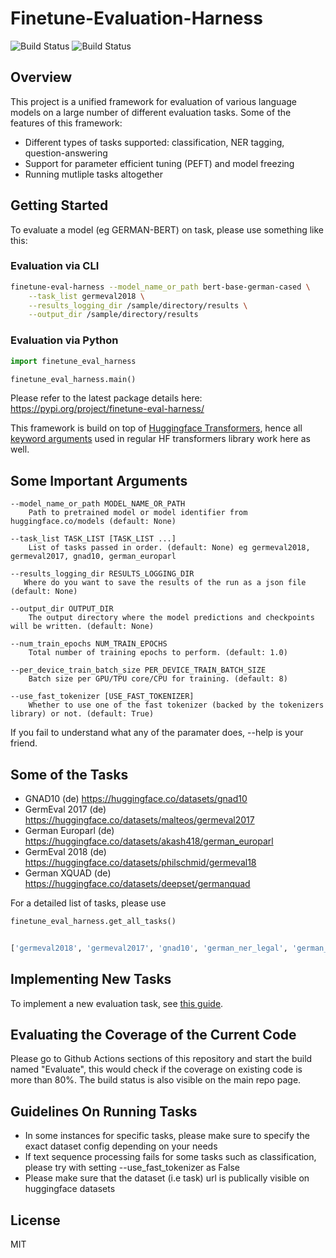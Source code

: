 # Finetune-Evaluation-Harness

![Build Status](https://github.com/malteos/finetune-evaluation-harness/actions/workflows/coverage_eval.yml/badge.svg)
![Build Status](https://github.com/malteos/finetune-evaluation-harness/actions/workflows/pull_request.yml/badge.svg)


## Overview

This project is a unified framework for evaluation of various language models on a large number of different evaluation tasks. Some of the features of this framework:

- Different types of tasks supported: classification, NER tagging, question-answering
- Support for parameter efficient tuning (PEFT) and model freezing
- Running mutliple tasks altogether


## Getting Started
To evaluate a model (eg GERMAN-BERT) on task, please use something like this:



### Evaluation via CLI

```bash
finetune-eval-harness --model_name_or_path bert-base-german-cased \
    --task_list germeval2018 \
    --results_logging_dir /sample/directory/results \
    --output_dir /sample/directory/results
```


### Evaluation via Python

```python
import finetune_eval_harness

finetune_eval_harness.main()
````

Please refer to the latest package details here: https://pypi.org/project/finetune-eval-harness/

This framework is build on top of [Huggingface Transformers](https://github.com/huggingface/transformers), hence all [keyword arguments](https://github.com/huggingface/transformers/blob/main/src/transformers/trainer.py) used in regular HF transformers library work here as well.


## Some Important Arguments

```
--model_name_or_path MODEL_NAME_OR_PATH
    Path to pretrained model or model identifier from huggingface.co/models (default: None)

--task_list TASK_LIST [TASK_LIST ...]
    List of tasks passed in order. (default: None) eg germeval2018, germeval2017, gnad10, german_europarl

--results_logging_dir RESULTS_LOGGING_DIR
   Where do you want to save the results of the run as a json file (default: None)

--output_dir OUTPUT_DIR
	The output directory where the model predictions and checkpoints will be written. (default: None)

--num_train_epochs NUM_TRAIN_EPOCHS
    Total number of training epochs to perform. (default: 1.0)

--per_device_train_batch_size PER_DEVICE_TRAIN_BATCH_SIZE
    Batch size per GPU/TPU core/CPU for training. (default: 8)

--use_fast_tokenizer [USE_FAST_TOKENIZER]
    Whether to use one of the fast tokenizer (backed by the tokenizers library) or not. (default: True)

```

If you fail to understand what any of the paramater does, --help is your friend.

## Some of the Tasks

- GNAD10 (de) https://huggingface.co/datasets/gnad10
- GermEval 2017 (de) https://huggingface.co/datasets/malteos/germeval2017
- German Europarl (de) https://huggingface.co/datasets/akash418/german_europarl
- GermEval 2018 (de) https://huggingface.co/datasets/philschmid/germeval18
- German XQUAD (de) https://huggingface.co/datasets/deepset/germanquad


For a detailed list of tasks, please use

```python
finetune_eval_harness.get_all_tasks()


['germeval2018', 'germeval2017', 'gnad10', 'german_ner_legal', 'german_europarl', 'german_quad', 'spanish_quad', 'wiki_cat_es', 'spanish_conll', 'flue', 'spanish_ehealth', 'szeged_ner', 'polish_dyk', 'mapa', 'eur_lux', 'ehealth_kd', 'rucola', 'klej_dyk', 'croatian_sentiment', 'finish_sentiment', 'swedish_ner', 'greek_legal', 'bulgarian_sentiment', 'czech_subjectivity', 'danish_misogyny', 'slovak_sentiment', 'maltese_sentiment', 'dutch_social']

````


## Implementing New Tasks

To implement a new evaluation task, see [this guide](./docs/task_guide.md).

## Evaluating the Coverage of the Current Code
Please go to Github Actions sections of this repository and start the build named "Evaluate", this would check if the coverage on existing code is more than 80%. The build
status is also visible on the main repo page.

## Guidelines On Running Tasks
- In some instances for specific tasks, please make sure to specify the exact dataset config depending on your needs
- If text sequence processing fails for some tasks such as classification, please try with setting --use_fast_tokenizer as False
- Please make sure that the dataset (i.e task) url is publically visible on huggingface datasets

## License

MIT

